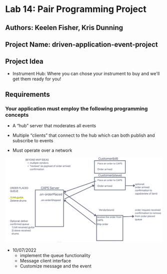 # Lab 14: Pair Programming Project

## Authors: Keelen Fisher, Kris Dunning

## Project Name: driven-application-event-project

## Project Idea

- Instrument Hub: Where you can chose your instrument to buy and we'll get them ready for you!

## Requirements

### Your application must employ the following programming concepts

- A “hub” server that moderates all events

- Multiple “clients” that connect to the hub which can both publish and subscribe to events

- Must operate over a network

![UML Diagram](assets/Lab14UML.png)

- 10/07/2022
  - implement the queue functionality
  - Message client interface
  - Customize message and the event
